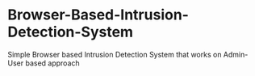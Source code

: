 # Browser-Based-Intrusion-Detection-System
Simple Browser based Intrusion Detection System that works on Admin-User based approach
